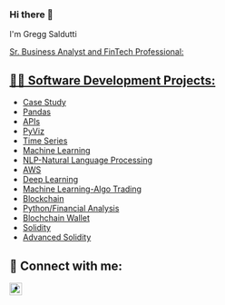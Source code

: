 ### Hi there 👋

I'm Gregg Saldutti<br/><a href="https://https://github.com/gsaldutti">
  
Sr. Business Analyst and FinTech Professional:<br/><a href="https://https://linkedin.com/in/greggsaldutti-1701501/">
  
[linkedin]: https://linkedin.com/in/greggsaldutti-1701501/
  
  <h2>👨‍💻 Software Development Projects:</h2>
  
  
  - [Case Study](https://https://github.com/gsaldutti/NICE-ACTIMIZE)
  - [Pandas](https://github.com/gsaldutti/Whale-Portfolio)
  - [APIs](https://github.com/gsaldutti/Financial-Planner)
  - [PyViz](https://github.com/gsaldutti/Pythonic-Monopoly)
  - [Time Series](https://github.com/gsaldutti/Forecasting-Net-Prophet)
  - [Machine Learning](https://github.com/gsaldutti/Risky_Business)
  - [NLP-Natural Language Processing](https://github.com/gsaldutti/Crypto_Sentiment)
  - [AWS](https://github.com/gsaldutti/unit13-challenge)
  - [Deep Learning](https://github.com/gsaldutti/Fintech-Deep-Learning)
  - [Machine Learning-Algo Trading](https://github.com/gsaldutti/Algorithmic_Trading)
  - [Blockchain](https://github.com/gsaldutti/PyChain-Ledger)
  - [Python/Financial Analysis](https://github.com/gsaldutti/Unit2_Python)
  - [Blochchain Wallet](https://github.com/gsaldutti/Blockchain-Wallets)
  - [Solidity](https://github.com/gsaldutti/Joint-Savings-Account)
  - [Advanced Solidity](https://github.com/gsaldutti/Martian-Token-Crowdsale)
  

[linkedin]: https://linkedin.com/in/greggsaldutti-1701501/
    
<h2> 🤳 Connect with me:</h2>
  
[<img align="left" alt="GreggSaldutti | LinkedIn" width="22px" src="https://cdn.jsdelivr.net/npm/simple-icons@v3/icons/linkedin.svg" />][linkedin]
  
  [linkedin]: https://linkedin.com/in/greggsaldutti-1701501/

<!--
**gsaldutti/gsaldutti** is a ✨ _special_ ✨ repository because its `README.md` (this file) appears on your GitHub profile.

Here are some ideas to get you started:

- 🔭 I’m currently working on ...
- 🌱 I’m currently learning ...
- 👯 I’m looking to collaborate on ...
- 🤔 I’m looking for help with ...
- 💬 Ask me about ...
- 📫 How to reach me: ...
- 😄 Pronouns: ...
- ⚡ Fun fact: ...
-->

- 
